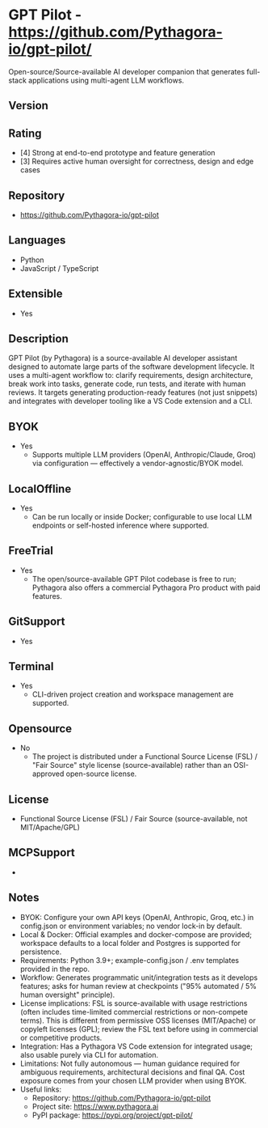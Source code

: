 # GPT Pilot - https://github.com/Pythagora-io/gpt-pilot/
Open-source/Source-available AI developer companion that generates full-stack applications using multi-agent LLM workflows.
## Version

## Rating
- [4] Strong at end-to-end prototype and feature generation
- [3] Requires active human oversight for correctness, design and edge cases
## Repository
- https://github.com/Pythagora-io/gpt-pilot
## Languages
- Python
- JavaScript / TypeScript
## Extensible
- Yes
## Description
GPT Pilot (by Pythagora) is a source-available AI developer assistant designed to automate large parts of the software development lifecycle. It uses a multi-agent workflow to: clarify requirements, design architecture, break work into tasks, generate code, run tests, and iterate with human reviews. It targets generating production-ready features (not just snippets) and integrates with developer tooling like a VS Code extension and a CLI.
## BYOK
- Yes
  - Supports multiple LLM providers (OpenAI, Anthropic/Claude, Groq) via configuration — effectively a vendor-agnostic/BYOK model.
## LocalOffline
- Yes
  - Can be run locally or inside Docker; configurable to use local LLM endpoints or self-hosted inference where supported.
## FreeTrial
- Yes
  - The open/source-available GPT Pilot codebase is free to run; Pythagora also offers a commercial Pythagora Pro product with paid features.
## GitSupport
- Yes
## Terminal
- Yes
  - CLI-driven project creation and workspace management are supported.
## Opensource
- No
  - The project is distributed under a Functional Source License (FSL) / "Fair Source" style license (source-available) rather than an OSI-approved open-source license.
## License
- Functional Source License (FSL) / Fair Source (source-available, not MIT/Apache/GPL)
## MCPSupport
- 
  
## Notes
- BYOK: Configure your own API keys (OpenAI, Anthropic, Groq, etc.) in config.json or environment variables; no vendor lock-in by default.
- Local & Docker: Official examples and docker-compose are provided; workspace defaults to a local folder and Postgres is supported for persistence.
- Requirements: Python 3.9+; example-config.json / .env templates provided in the repo.
- Workflow: Generates programmatic unit/integration tests as it develops features; asks for human review at checkpoints ("95% automated / 5% human oversight" principle).
- License implications: FSL is source-available with usage restrictions (often includes time-limited commercial restrictions or non-compete terms). This is different from permissive OSS licenses (MIT/Apache) or copyleft licenses (GPL); review the FSL text before using in commercial or competitive products.
- Integration: Has a Pythagora VS Code extension for integrated usage; also usable purely via CLI for automation.
- Limitations: Not fully autonomous — human guidance required for ambiguous requirements, architectural decisions and final QA. Cost exposure comes from your chosen LLM provider when using BYOK.
- Useful links:
  - Repository: https://github.com/Pythagora-io/gpt-pilot
  - Project site: https://www.pythagora.ai
  - PyPI package: https://pypi.org/project/gpt-pilot/